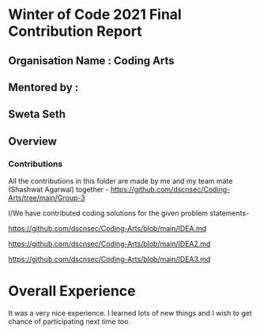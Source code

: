 
# Winter of Code 2021 Final Contribution Report

## Organisation Name : Coding Arts
## Mentored by : 
## Sweta Seth

## Overview

### Contributions

All the contributions in this folder are made by me and my team mate (Shashwat Agarwal) together - https://github.com/dscnsec/Coding-Arts/tree/main/Group-3

I/We have contributed coding solutions for the given problem statements-

https://github.com/dscnsec/Coding-Arts/blob/main/IDEA.md

https://github.com/dscnsec/Coding-Arts/blob/main/IDEA2.md

https://github.com/dscnsec/Coding-Arts/blob/main/IDEA3.md

# Overall Experience

It was a very nice experience. I learned lots of new things and I wish to get chance of participating next time too.
